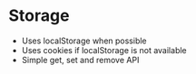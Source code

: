 # Storage
* Uses localStorage when possible
* Uses cookies if localStorage is not available
* Simple get, set and remove API

